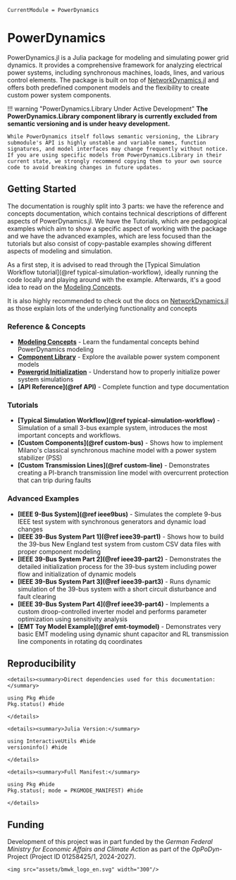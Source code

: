 ```@meta
CurrentModule = PowerDynamics
```

# PowerDynamics

PowerDynamics.jl is a Julia package for modeling and simulating power grid dynamics. It provides a comprehensive framework for analyzing electrical power systems, including synchronous machines, loads, lines, and various control elements. The package is built on top of [NetworkDynamics.jl](https://github.com/JuliaDynamics/NetworkDynamics.jl) and offers both predefined component models and the flexibility to create custom power system components.

!!! warning "PowerDynamics.Library Under Active Development"
    **The PowerDynamics.Library component library is currently excluded from semantic versioning and is under heavy development.**

    While PowerDynamics itself follows semantic versioning, the Library submodule's API is highly unstable and variable names, function signatures, and model interfaces may change frequently without notice. If you are using specific models from PowerDynamics.Library in their current state, we strongly recommend copying them to your own source code to avoid breaking changes in future updates.

## Getting Started
The documentation is roughly split into 3 parts: we have the reference and concepts documentation,
which contains technical descriptions of different aspects of PowerDynamics.jl.
We have the Tutorials, which are pedagogical examples which aim to show a specific aspect
of working with the package and we have the advanced examples, which are less focused
than the tutorials but also consist of copy-pastable examples showing different aspects
of modeling and simulation.

As a first step, it is advised to read through the [Typical Simulation Workflow tutorial](@ref typical-simulation-workflow), ideally running the code locally and playing around with the example.
Afterwards, it's a good idea to read on the [Modeling Concepts](@ref).

It is also highly recommended to check out the docs on
[NetworkDynamics.jl](https://juliadynamics.github.io/NetworkDynamics.jl/stable/)
as those explain lots of the underlying functionality and concepts

### Reference & Concepts

- **[Modeling Concepts](@ref)** - Learn the fundamental concepts behind PowerDynamics modeling
- **[Component Library](@ref)** - Explore the available power system component models
- **[Powergrid Initialization](@ref)** - Understand how to properly initialize power system simulations
- **[API Reference](@ref API)** - Complete function and type documentation

### Tutorials
- **[Typical Simulation Workflow](@ref typical-simulation-workflow)** - Simulation of a small 3-bus example system, introduces the most important concepts and workflows.
- **[Custom Components](@ref custom-bus)** - Shows how to implement Milano's classical synchronous machine model with a power system stabilizer (PSS)
- **[Custom Transmission Lines](@ref custom-line)** - Demonstrates creating a PI-branch transmission line model with overcurrent protection that can trip during faults

### Advanced Examples
- **[IEEE 9-Bus System](@ref ieee9bus)** - Simulates the complete 9-bus IEEE test system with synchronous generators and dynamic load changes
- **[IEEE 39-Bus System Part 1](@ref ieee39-part1)** - Shows how to build the 39-bus New England test system from custom CSV data files with proper component modeling
- **[IEEE 39-Bus System Part 2](@ref ieee39-part2)** - Demonstrates the detailed initialization process for the 39-bus system including power flow and initialization of dynamic models
- **[IEEE 39-Bus System Part 3](@ref ieee39-part3)** - Runs dynamic simulation of the 39-bus system with a short circuit disturbance and fault clearing
- **[IEEE 39-Bus System Part 4](@ref ieee39-part4)** - Implements a custom droop-controlled inverter model and performs parameter optimization using sensitivity analysis
- **[EMT Toy Model Example](@ref emt-toymodel)** - Demonstrates very basic EMT modeling using dynamic shunt capacitor and RL transmission line components in rotating dq coordinates

## Reproducibility

```@raw html
<details><summary>Direct dependencies used for this documentation:</summary>
```

```@example
using Pkg #hide
Pkg.status() #hide
```

```@raw html
</details>
```

```@raw html
<details><summary>Julia Version:</summary>
```

```@example
using InteractiveUtils #hide
versioninfo() #hide
```

```@raw html
</details>
```

```@raw html
<details><summary>Full Manifest:</summary>
```

```@example
using Pkg #hide
Pkg.status(; mode = PKGMODE_MANIFEST) #hide
```

```@raw html
</details>
```

## Funding
Development of this project was in part funded by the *German Federal Ministry for Economic Affairs and Climate Action* as part of the *OpPoDyn*-Project (Project ID 01258425/1, 2024-2027).

```@raw html
<img src="assets/bmwk_logo_en.svg" width="300"/>
```
